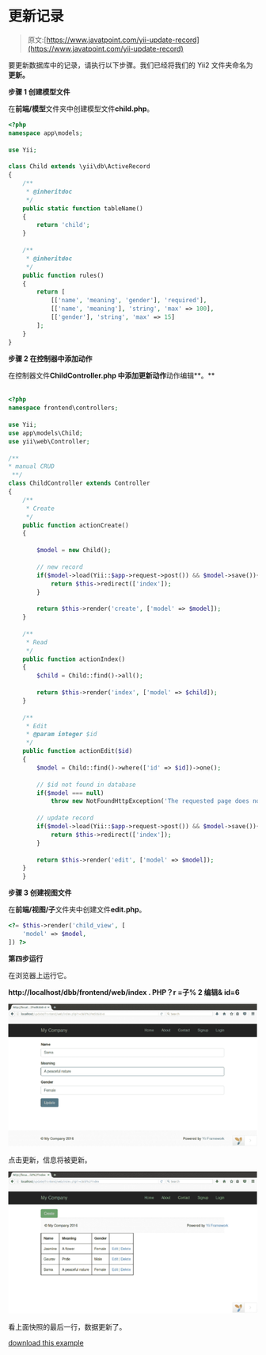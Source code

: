 # 更新记录

> 原文:[https://www.javatpoint.com/yii-update-record](https://www.javatpoint.com/yii-update-record)

要更新数据库中的记录，请执行以下步骤。我们已经将我们的 Yii2 文件夹命名为**更新。**

**步骤 1 创建模型文件**

在**前端/模型**文件夹中创建模型文件**child.php**。

```php
<?php 
namespace app\models; 

use Yii; 

class Child extends \yii\db\ActiveRecord 
{ 
    /** 
     * @inheritdoc 
     */ 
    public static function tableName() 
    { 
        return 'child'; 
    } 

    /** 
     * @inheritdoc 
     */ 
    public function rules() 
    { 
        return [ 
            [['name', 'meaning', 'gender'], 'required'], 
            [['name', 'meaning'], 'string', 'max' => 100], 
            [['gender'], 'string', 'max' => 15] 
        ]; 
    } 
}

```

**步骤 2 在控制器中添加动作**

在控制器文件**ChildController.php 中添加更新动作**动作编辑**。**

```php

<?php 
namespace frontend\controllers; 

use Yii; 
use app\models\Child; 
use yii\web\Controller; 

/** 
* manual CRUD 
 **/ 
class ChildController extends Controller 
{  
    /** 
     * Create 
     */ 
    public function actionCreate() 
    { 

        $model = new Child(); 

        // new record 
        if($model->load(Yii::$app->request->post()) && $model->save()){ 
            return $this->redirect(['index']); 
        } 

        return $this->render('create', ['model' => $model]); 
    } 

    /** 
     * Read 
     */ 
    public function actionIndex() 
    { 
        $child = Child::find()->all(); 

        return $this->render('index', ['model' => $child]); 
    } 

    /** 
     * Edit 
     * @param integer $id 
     */ 
    public function actionEdit($id) 
    { 
        $model = Child::find()->where(['id' => $id])->one(); 

        // $id not found in database 
        if($model === null) 
            throw new NotFoundHttpException('The requested page does not exist.'); 

        // update record 
        if($model->load(Yii::$app->request->post()) && $model->save()){ 
            return $this->redirect(['index']); 
        } 

        return $this->render('edit', ['model' => $model]); 
    } 
    }

```

**步骤 3 创建视图文件**

在**前端/视图/子**文件夹中创建文件**edit.php**。

```php
<?= $this->render('child_view', [ 
    'model' => $model, 
]) ?>

```

**第四步运行**

在浏览器上运行它。

**http://localhost/dbb/frontend/web/index . PHP？r =子% 2 编辑& id=6**

![YII Update record 1](img/a5bca139975bf5fdfe6804a549bcca27.png)

点击更新，信息将被更新。

![YII Update record 2](img/6a62f896ccb2d895d76c395ad11b6c58.png)

看上面快照的最后一行，数据更新了。

[download this example](https://static.javatpoint.com/yii/src/update.zip)